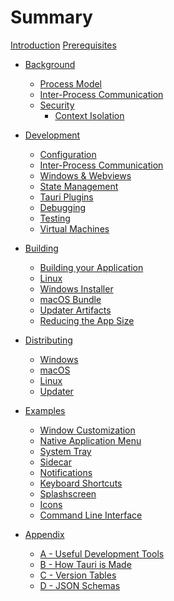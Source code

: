 # Summary

[Introduction](introduction.md) 
[Prerequisites](prerequisites.md)

- [Background](background/README.md)
  - [Process Model](background/process-model.md)
  - [Inter-Process Communication](background/inter-process-communication.md)
  - [Security](background/security/README.md)
    - [Context Isolation](background/security/context-isolation.md)
 
- [Development]()
  - [Configuration]()
  - [Inter-Process Communication](development/inter-process-communication.md)
  - [Windows & Webviews](development/windows-and-webviews.md)
  - [State Management]()
  - [Tauri Plugins]()
  - [Debugging](development/debugging.md)
  - [Testing](development/testing.md)
  - [Virtual Machines](development/vms.md)

- [Building]()
  - [Building your Application](building/building-your-application.md)
  - [Linux](building/linux.md)
  - [Windows Installer](building/windows-installer.md)
  - [macOS Bundle](building/macos-bundle.md)
  - [Updater Artifacts](building/updater-artifacts.md)
  - [Reducing the App Size](building/reducing-the-app-size.md)

- [Distributing]()
  - [Windows](distributing/windows.md)
  - [macOS](distributing/macos.md)
  - [Linux]()
  - [Updater](distributing/updater.md)

- [Examples]()
  - [Window Customization](examples/window-customization.md)
  - [Native Application Menu](examples/native-application-menu.md)
  - [System Tray](examples/system-tray.md)
  - [Sidecar](examples/sidecar.md)
  - [Notifications]()
  - [Keyboard Shortcuts]()
  - [Splashscreen](examples/splashscreen.md)
  - [Icons](examples/icons.md)
  - [Command Line Interface](examples/command-line-interface.md)

- [Appendix]()
  - [A - Useful Development Tools]()
  - [B - How Tauri is Made]()
  - [C - Version Tables](appendix/version-tables.md)
  - [D - JSON Schemas](appendix/json-schemas.md)
